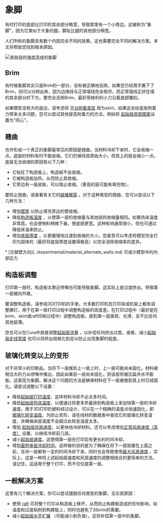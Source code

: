 象脚
====
有时打印的底部比打印的其余部分略宽，导致那里有一个小唇边。这被称为"象脚"，因为它类似于大象的腿，脚趾比腿的其他部分稍宽。

人们所称的象脚具有数个内因完全不同的效果。这也需要完全不同的解决方案。本文将帮助您找到根本原因。

![皮肤层的强度造成的象脚](../images/elephants_foot.jpg)

Brim
----
有时候象脚其实只是Brim的一部分，没有被正确地去除。如果您已经用手撕下了Brim，则可以分辨出来，因为边缘线与正常墙线完全相邻，而正常墙线正好在墙的其余部分的下方。要完全去除Brim，最好用锋利的小刀沿着底部雕刻。

如果模型没有大的底边，请考虑将 [平台附着类型](../platform_adhesion/adhesion_type.md) 改为skirt。如果这会给底层附着力带来太多问题，您可以尝试其他提高附着力的方法，例如将 [起始层底部图案](../top_bottom/top_bottom_pattern_0.md)设置为"同心"。

翘曲
----
也许形成一个真正的象脚最常见的原因是翘曲。当材料冷却下来时，它会收缩一点。底层的材料有时不能收缩。它们仍保持其原始大小，但其上的层会缩小一点。底层无法收缩的原因有以下几种：
* 它粘在了构造板上，构造板不会收缩。
* 它被构造板加热，从而防止其收缩。
* 它旁边有一层皮肤，可以阻止收缩。（更高的层可能有填充物）。

要防止翘曲，请查看有关它的[疑难解答](warping.md) 。对于这种类型的翘曲，您可以尝试以下几种方法：
* 增加[壁厚](../shell/wall_thickness.md) 以防止填充旁边的壁收缩。
* 降低[构造板温度](../material/material_bed_temperature.md) ，以使第一层的收缩量与其他层的收缩量相同。如果热床温度非常高，也会使物料稍微下垂，使底部更宽。这种影响通常很小，但也可通过降低床温来防止。
* 增加[底层厚度](../top_bottom/bottom_thickness.md) ，以更缓慢地过渡到收缩的大小。您甚至可以考虑将模型完全打印为固体的（最好将底层厚度设置得极高）以完全消除收缩率的差异。
<!--if cura_version>=5.0-->* [交替壁方向](../experimental/material_alternate_walls.md) 可减少模型中的内部应力<!--endif-->

构造板调整
----
打印第一层时，构造板太靠近喷嘴也可能导致象脚。这实际上是过度挤出，导致第一层被向外推。

要调整构造板，请参阅3D打印机的手册。大多数打印机在打印床或机架上都有调整螺钉，用于在第一层打印过程中调整构造板的高度差。在打印过程中（最好是在brim、skirt或raft印刷过程中）调整构造板，直到第一层美观、光滑，且不比任何其他层薄。

您也可以在Cura中直接调整[起始层流量](../material/material_flow_layer_0.md) ，以补偿任何挤出过度。或者，减小[起始层走线宽度](../resolution/initial_layer_line_width_factor.md) 也可以将挤出规格化到足以防止出现象脚的程度。

玻璃化转变以上的变形
----
对于非常小的印刷品，当将下一层推到上一层上时，上一层可能尚未固化。材料被相当大的力从喷嘴中推出，因此如果前一层尚未固化，则该层将被压扁并水平膨胀。这表现为象脚。解决这个问题的方法是确保材料在下一层被推到其上时已经固化。请尝试调整以下设置：

* 降低[起始层打印温度](../material/material_print_temperature_layer_0.md)，这样材料冷却不必太多时间。
* 降低[起始层热床温度](../material/material_bed_temperature_layer_0.md)，以便通过将更多热量排到构造板上来加快第一层的冷却速度。用于3D打印的塑料经过设计，可以在一个精确的温度点快速固化，即 [玻璃化转变温度](https://en.wikipedia.org/wiki/Glass_transition#Transition_temperature_Tg)。为防止变形，请在线材的数据表中查找它的玻璃化转变温度，并确保床层温度不会超过此转变温度太多。
* 增加 [起始层风扇速度](../cooling/cool_fan_speed_0.md)，以更快地冷却材料。还可以考虑增加[正常风扇速度（高度）](../cooling/cool_fan_full_at_height.md) 设置，以继续冷却前几层。
* 减小[起始层速度](../speed/speed_layer_0.md)。这使得第一层在打印后有更长的时间冷却。
* 增加[最短单层冷却时间](../cooling/cool_min_layer_time.md)。这样做的目的是为了确保在将下一层放置在上面之前，任何一层都有一定的时间冷却下来，同时也会导致使用[最大风扇速度](../cooling/cool_fan_speed_max.md) 。实际上，这是一种将上述起始层速度和风扇速度的调整相结合的更简单的方法。请记住，这适用于整个打印，而不仅仅是第一层。

一般解决方案
----
这里有几个解决方案，你可以尝试摆脱任何类型的象脚，无论其原因：
* 使用 [raft](../platform_adhesion/adhesion_type.md) 可将整个打印从构造板上移开，从而防止构建板造成的任何影响，如温度和过度粘附到构建板上，同时也避免了对brim的需要。
* 减小[起始层水平扩展](../shell/xy_offset_layer_0.md) （可能减小到负值）。这将补偿第一层中的象脚。
